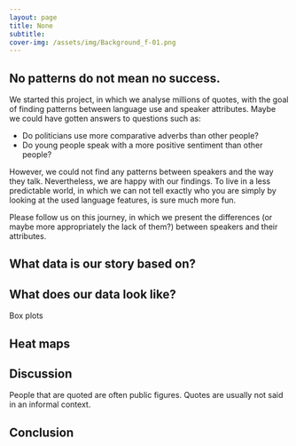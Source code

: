 ```yaml
---
layout: page
title: None
subtitle:                      
cover-img: /assets/img/Background_f-01.png
---
```

## No patterns do not mean no success.
We started this project, in which we analyse millions of quotes, with the goal of finding patterns between language use and speaker attributes. Maybe we could have gotten answers to questions such as:

* Do politicians use more comparative adverbs than other people?
* Do young people speak with a more positive sentiment than other people?

However, we could not find any patterns between speakers and the way they talk. Nevertheless, we are happy with our findings. To live in a less predictable world,
in which we can not tell exactly who you are simply by looking at the used language features, is sure much more fun.

Please follow us on this journey, in which we present the differences (or maybe more appropriately the lack of them?) between speakers and their attributes.

## What data is our story based on?


## What does our data look like?
Box plots 

## Heat maps 

## 

## Discussion
People that are quoted are often public figures.
Quotes are usually not said in an informal context.


## Conclusion
